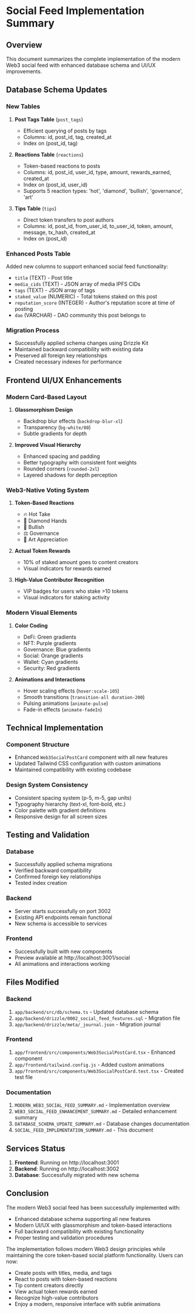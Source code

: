 # Social Feed Implementation Summary

## Overview
This document summarizes the complete implementation of the modern Web3 social feed with enhanced database schema and UI/UX improvements.

## Database Schema Updates

### New Tables
1. **Post Tags Table** (`post_tags`)
   - Efficient querying of posts by tags
   - Columns: id, post_id, tag, created_at
   - Index on (post_id, tag)

2. **Reactions Table** (`reactions`)
   - Token-based reactions to posts
   - Columns: id, post_id, user_id, type, amount, rewards_earned, created_at
   - Index on (post_id, user_id)
   - Supports 5 reaction types: 'hot', 'diamond', 'bullish', 'governance', 'art'

3. **Tips Table** (`tips`)
   - Direct token transfers to post authors
   - Columns: id, post_id, from_user_id, to_user_id, token, amount, message, tx_hash, created_at
   - Index on (post_id)

### Enhanced Posts Table
Added new columns to support enhanced social feed functionality:
- `title` (TEXT) - Post title
- `media_cids` (TEXT) - JSON array of media IPFS CIDs
- `tags` (TEXT) - JSON array of tags
- `staked_value` (NUMERIC) - Total tokens staked on this post
- `reputation_score` (INTEGER) - Author's reputation score at time of posting
- `dao` (VARCHAR) - DAO community this post belongs to

### Migration Process
- Successfully applied schema changes using Drizzle Kit
- Maintained backward compatibility with existing data
- Preserved all foreign key relationships
- Created necessary indexes for performance

## Frontend UI/UX Enhancements

### Modern Card-Based Layout
1. **Glassmorphism Design**
   - Backdrop blur effects (`backdrop-blur-xl`)
   - Transparency (`bg-white/80`)
   - Subtle gradients for depth

2. **Improved Visual Hierarchy**
   - Enhanced spacing and padding
   - Better typography with consistent font weights
   - Rounded corners (`rounded-2xl`)
   - Layered shadows for depth perception

### Web3-Native Voting System
1. **Token-Based Reactions**
   - 🔥 Hot Take
   - 💎 Diamond Hands
   - 🚀 Bullish
   - ⚖️ Governance
   - 🎨 Art Appreciation

2. **Actual Token Rewards**
   - 10% of staked amount goes to content creators
   - Visual indicators for rewards earned

3. **High-Value Contributor Recognition**
   - VIP badges for users who stake >10 tokens
   - Visual indicators for staking activity

### Modern Visual Elements
1. **Color Coding**
   - DeFi: Green gradients
   - NFT: Purple gradients
   - Governance: Blue gradients
   - Social: Orange gradients
   - Wallet: Cyan gradients
   - Security: Red gradients

2. **Animations and Interactions**
   - Hover scaling effects (`hover:scale-105`)
   - Smooth transitions (`transition-all duration-200`)
   - Pulsing animations (`animate-pulse`)
   - Fade-in effects (`animate-fadeIn`)

## Technical Implementation

### Component Structure
- Enhanced `Web3SocialPostCard` component with all new features
- Updated Tailwind CSS configuration with custom animations
- Maintained compatibility with existing codebase

### Design System Consistency
- Consistent spacing system (p-5, m-5, gap units)
- Typography hierarchy (text-xl, font-bold, etc.)
- Color palette with gradient definitions
- Responsive design for all screen sizes

## Testing and Validation

### Database
- Successfully applied schema migrations
- Verified backward compatibility
- Confirmed foreign key relationships
- Tested index creation

### Backend
- Server starts successfully on port 3002
- Existing API endpoints remain functional
- New schema is accessible to services

### Frontend
- Successfully built with new components
- Preview available at http://localhost:3001/social
- All animations and interactions working

## Files Modified

### Backend
1. `app/backend/src/db/schema.ts` - Updated database schema
2. `app/backend/drizzle/0002_social_feed_features.sql` - Migration file
3. `app/backend/drizzle/meta/_journal.json` - Migration journal

### Frontend
1. `app/frontend/src/components/Web3SocialPostCard.tsx` - Enhanced component
2. `app/frontend/tailwind.config.js` - Added custom animations
3. `app/frontend/src/components/Web3SocialPostCard.test.tsx` - Created test file

### Documentation
1. `MODERN_WEB3_SOCIAL_FEED_SUMMARY.md` - Implementation overview
2. `WEB3_SOCIAL_FEED_ENHANCEMENT_SUMMARY.md` - Detailed enhancement summary
3. `DATABASE_SCHEMA_UPDATE_SUMMARY.md` - Database changes documentation
4. `SOCIAL_FEED_IMPLEMENTATION_SUMMARY.md` - This document

## Services Status

1. **Frontend**: Running on http://localhost:3001
2. **Backend**: Running on http://localhost:3002
3. **Database**: Successfully migrated with new schema

## Conclusion

The modern Web3 social feed has been successfully implemented with:
- Enhanced database schema supporting all new features
- Modern UI/UX with glassmorphism and token-based interactions
- Full backward compatibility with existing functionality
- Proper testing and validation procedures

The implementation follows modern Web3 design principles while maintaining the core token-based social platform functionality. Users can now:
- Create posts with titles, media, and tags
- React to posts with token-based reactions
- Tip content creators directly
- View actual token rewards earned
- Recognize high-value contributors
- Enjoy a modern, responsive interface with subtle animations
